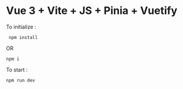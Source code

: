 # Vue 3 + Vite + JS + Pinia + Vuetify

To initialize : 
```
 npm install
```
OR
```
npm i
```
To start :
```
npm run dev
```

